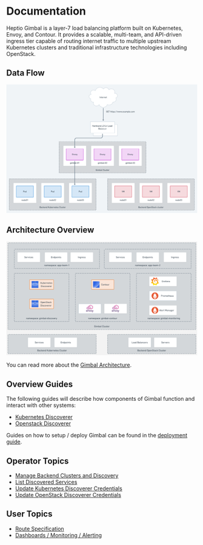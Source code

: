 # Documentation

Heptio Gimbal is a layer-7 load balancing platform built on Kubernetes, Envoy, and Contour. It provides a scalable, multi-team, and API-driven ingress tier capable of routing internet traffic to multiple upstream Kubernetes clusters and traditional infrastructure technologies including OpenStack.

## Data Flow

![Data Flow](images/data-flow.png)

## Architecture Overview

![Arch Overview](images/overview.png)

You can read more about the [Gimbal Architecture](gimbal-architecture.md).

## Overview Guides

The following guides will describe how components of Gimbal function and interact with other systems:
- [Kubernetes Discoverer](kubernetes-discoverer.md)
- [Openstack Discoverer](openstack-discoverer.md)

Guides on how to setup / deploy Gimbal can be found in the [deployment guide](../deployment/README.md). 

## Operator Topics

- [Manage Backend Clusters and Discovery](manage-backends.md)
- [List Discovered Services](list-discovered-services.md)
- [Update Kubernetes Discoverer Credentials](kubernetes-discoverer.md#updating-credentials)
- [Update OpenStack Discoverer Credentials](openstack-discoverer.md#updating-credentials)

## User Topics

- [Route Specification](route.md)
- [Dashboards / Monitoring / Alerting](monitoring.md)
